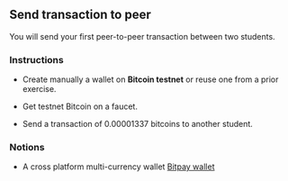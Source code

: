 ## Send transaction to peer

You will send your first peer-to-peer transaction between two students.

### Instructions

- Create manually a wallet on **Bitcoin testnet** or reuse one from a prior exercise.

- Get testnet Bitcoin on a faucet.

- Send a transaction of 0.00001337 bitcoins to another student.

### Notions

- A cross platform multi-currency wallet [Bitpay wallet](https://bitpay.com/wallet/)
